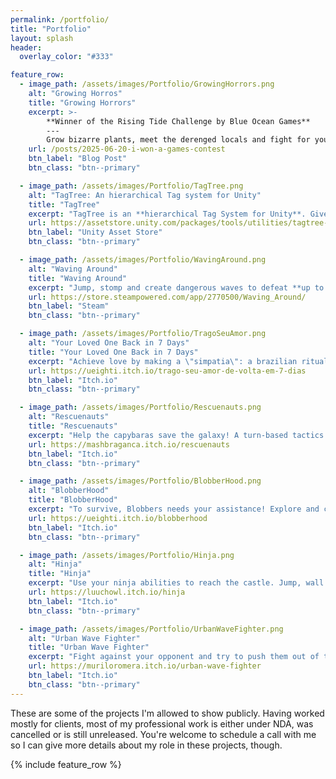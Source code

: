 ```yaml
---
permalink: /portfolio/
title: "Portfolio"
layout: splash
header:
  overlay_color: "#333"

feature_row:
  - image_path: /assets/images/Portfolio/GrowingHorrors.png
    alt: "Growing Horros"
    title: "Growing Horrors"
    excerpt: >-
        **Winner of the Rising Tide Challenge by Blue Ocean Games**
        ---
        Grow bizarre plants, meet the derenged locals and fight for your survival in this **horror farming simulator**.
    url: /posts/2025-06-20-i-won-a-games-contest
    btn_label: "Blog Post"
    btn_class: "btn--primary"

  - image_path: /assets/images/Portfolio/TagTree.png
    alt: "TagTree: An hierarchical Tag system for Unity"
    title: "TagTree"
    excerpt: "TagTree is an **hierarchical Tag System for Unity**. Give as many tags as you like to any object (not only GameObjects!) and easily compare Tags at any level of the tree!"
    url: https://assetstore.unity.com/packages/tools/utilities/tagtree-319017
    btn_label: "Unity Asset Store"
    btn_class: "btn--primary"

  - image_path: /assets/images/Portfolio/WavingAround.png
    alt: "Waving Around"
    title: "Waving Around"
    excerpt: "Jump, stomp and create dangerous waves to defeat **up to 4 of your friends locally or online** in this cute competitive arena!"
    url: https://store.steampowered.com/app/2770500/Waving_Around/
    btn_label: "Steam"
    btn_class: "btn--primary"

  - image_path: /assets/images/Portfolio/TragoSeuAmor.png
    alt: "Your Loved One Back in 7 Days"
    title: "Your Loved One Back in 7 Days"
    excerpt: "Achieve love by making a \"simpatia\": a brazilian ritual aimed at bringing love, health or financial success"
    url: https://ueighti.itch.io/trago-seu-amor-de-volta-em-7-dias
    btn_label: "Itch.io"
    btn_class: "btn--primary"

  - image_path: /assets/images/Portfolio/Rescuenauts.png
    alt: "Rescuenauts"
    title: "Rescuenauts"
    excerpt: "Help the capybaras save the galaxy! A turn-based tactics game where your goal is to purify the planet by summoning plants."
    url: https://mashbraganca.itch.io/rescuenauts
    btn_label: "Itch.io"
    btn_class: "btn--primary"

  - image_path: /assets/images/Portfolio/BlobberHood.png
    alt: "BlobberHood"
    title: "BlobberHood"
    excerpt: "To survive, Blobbers needs your assistance! Explore and collect enough supplies to last until the next night."
    url: https://ueighti.itch.io/blobberhood
    btn_label: "Itch.io"
    btn_class: "btn--primary"

  - image_path: /assets/images/Portfolio/Hinja.png
    alt: "Hinja"
    title: "Hinja"
    excerpt: "Use your ninja abilities to reach the castle. Jump, wall jump and use your hook to reach new heights in this retro-looking platformer!"
    url: https://luuchowl.itch.io/hinja
    btn_label: "Itch.io"
    btn_class: "btn--primary"

  - image_path: /assets/images/Portfolio/UrbanWaveFighter.png
    alt: "Urban Wave Fighter"
    title: "Urban Wave Fighter"
    excerpt: "Fight against your opponent and try to push them out of the stage by smashing the ground and creating waves! Join this big deathly battle between city gangs and become the leader of the city!"
    url: https://muriloromera.itch.io/urban-wave-fighter
    btn_label: "Itch.io"
    btn_class: "btn--primary"
---
```


These are some of the projects I'm allowed to show publicly. Having worked mostly for clients, most of my professional work is either under NDA, was cancelled or is still unreleased.
You're welcome to schedule a call with me so I can give more details about my role in these projects, though.

{% include feature_row %}
